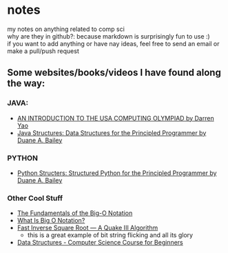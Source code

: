 # notes
my notes on anything related to comp sci</br>
why are they in github?: because markdown is surprisingly fun to use :)</br>
if you want to add anything or have nay ideas, feel free to send an email or make a pull/push request

## Some websites/books/videos I have found along the way:
### JAVA:
- [AN INTRODUCTION TO THE USA COMPUTING OLYMPIAD by Darren Yao](https://darrenyao.com/usacobook/java.pdf)
- [Java Structures: Data Structures for the Principled Programmer by Duane A. Bailey](http://www.cs.williams.edu/~bailey/JavaStructures/Book_files/JavaStructures.pdf)
### PYTHON
- [Python Structers: Structured Python for the Principled Programmer by Duane A. Bailey](https://www.cs.williams.edu/~morgan/cs136-f15/bailey-python-book.pdf)
### Other Cool Stuff
- [The Fundamentals of the Big-O Notation](https://towardsdatascience.com/the-fundamentals-of-the-big-o-notation-7fe14210b675)
- [What Is Big O Notation?](https://www.youtube.com/watch?v=Q_1M2JaijjQ)
- [Fast Inverse Square Root — A Quake III Algorithm](https://www.youtube.com/watch?v=p8u_k2LIZyo)
  - this is a great example of bit string flicking and all its glory
- [Data Structures - Computer Science Course for Beginners](https://www.youtube.com/watch?v=zg9ih6SVACc)

